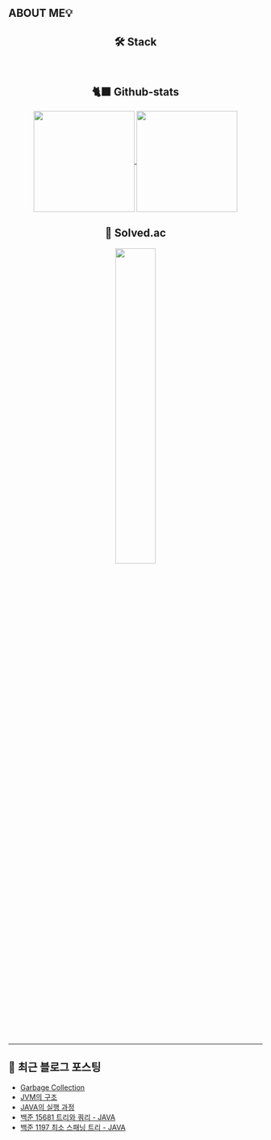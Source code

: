## ABOUT ME💡

<div align="center">
    
## 🛠️ Stack
<p>
  <img alt="" src= "https://img.shields.io/badge/JavaScript-F7DF1E?style=flat-square&logo=JavaScript&logoColor=white"/> 
  <img alt="" src= "https://img.shields.io/badge/TypeScript-black?logo=typescript&logoColor=blue"/>
</p> 

## 🐈‍⬛ Github-stats
<a href="https://github.com/LimKangHyun/github-readme-stats">
  <img height=200 align="center" src="https://github-readme-stats.vercel.app/api?username=LimKangHyun" />
</a>
<a href="https://github.com/LimKangHyun/convoychat">
  <img height=200 align="center" src="https://github-readme-stats.vercel.app/api/top-langs?username=LimKangHyun&layout=compact&langs_count=8&card_width=320" />
</a>

## 🧩 Solved.ac
<img src="http://mazassumnida.wtf/api/v2/generate_badge?boj=dlarkd0218" width=40% />
</div>

---
## 📄 최근 블로그 포스팅

<ul><li><a href='https://lkh0218-dev.tistory.com/35' target='_blank'>Garbage Collection</a></li><li><a href='https://lkh0218-dev.tistory.com/34' target='_blank'>JVM의 구조</a></li><li><a href='https://lkh0218-dev.tistory.com/33' target='_blank'>JAVA의 실행 과정</a></li><li><a href='https://lkh0218-dev.tistory.com/32' target='_blank'>백준 15681 트리와 쿼리 - JAVA</a></li><li><a href='https://lkh0218-dev.tistory.com/31' target='_blank'>백준 1197 최소 스패닝 트리 - JAVA</a></li></ul>